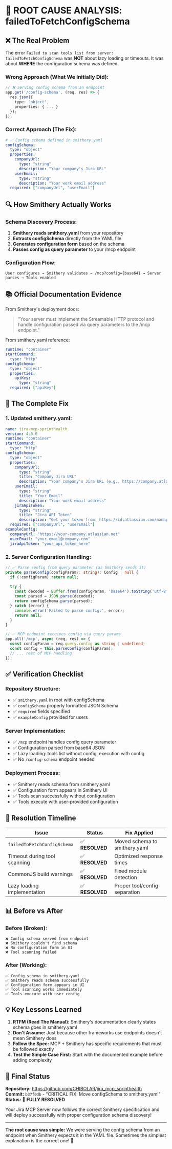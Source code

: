 # 🎯 ROOT CAUSE ANALYSIS: failedToFetchConfigSchema

## ❌ **The Real Problem**

The error `Failed to scan tools list from server: failedToFetchConfigSchema` was **NOT** about lazy loading or timeouts. It was about **WHERE** the configuration schema was defined.

### **Wrong Approach (What We Initially Did):**
```typescript
// ❌ Serving config schema from an endpoint
app.get('/config-schema', (req, res) => {
  res.json({
    type: "object",
    properties: { ... }
  });
});
```

### **Correct Approach (The Fix):**
```yaml
# ✅ Config schema defined in smithery.yaml
configSchema:
  type: "object"
  properties:
    companyUrl:
      type: "string"
      description: "Your company's Jira URL"
    userEmail:
      type: "string"
      description: "Your work email address"
  required: ["companyUrl", "userEmail"]
```

## 🔍 **How Smithery Actually Works**

### **Schema Discovery Process:**
1. **Smithery reads smithery.yaml** from your repository
2. **Extracts configSchema** directly from the YAML file
3. **Generates configuration form** based on the schema
4. **Passes config as query parameter** to your /mcp endpoint

### **Configuration Flow:**
```
User configures → Smithery validates → /mcp?config={base64} → Server parses → Tools enabled
```

## 📚 **Official Documentation Evidence**

From Smithery's deployment docs:
> "Your server must implement the Streamable HTTP protocol and handle configuration passed via query parameters to the /mcp endpoint."

From smithery.yaml reference:
```yaml
runtime: "container"
startCommand:
  type: "http"
configSchema:
  type: "object"
  properties:
    apiKey:
      type: "string"
  required: ["apiKey"]
```

## 🚀 **The Complete Fix**

### **1. Updated smithery.yaml:**
```yaml
name: jira-mcp-sprinthealth
version: 4.0.0
runtime: "container"
startCommand:
  type: "http"
configSchema:
  type: "object"
  properties:
    companyUrl:
      type: "string"
      title: "Company Jira URL"
      description: "Your company's Jira URL (e.g., https://company.atlassian.net)"
    userEmail:
      type: "string"
      title: "Your Email"
      description: "Your work email address"
    jiraApiToken:
      type: "string"
      title: "Jira API Token"
      description: "Get your token from: https://id.atlassian.com/manage-profile/security/api-tokens"
  required: ["companyUrl", "userEmail"]
exampleConfig:
  companyUrl: "https://your-company.atlassian.net"
  userEmail: "your.email@company.com"
  jiraApiToken: "your_api_token_here"
```

### **2. Server Configuration Handling:**
```typescript
// ✅ Parse config from query parameter (as Smithery sends it)
private parseConfig(configParam?: string): Config | null {
  if (!configParam) return null;
  
  try {
    const decoded = Buffer.from(configParam, 'base64').toString('utf-8');
    const parsed = JSON.parse(decoded);
    return configSchema.parse(parsed);
  } catch (error) {
    console.error('Failed to parse config:', error);
    return null;
  }
}

// ✅ MCP endpoint receives config via query params
app.all('/mcp', async (req, res) => {
  const configParam = req.query.config as string | undefined;
  const config = this.parseConfig(configParam);
  // ... rest of MCP handling
});
```

## ✅ **Verification Checklist**

### **Repository Structure:**
- ✅ `smithery.yaml` in root with configSchema
- ✅ `configSchema` properly formatted JSON Schema
- ✅ `required` fields specified
- ✅ `exampleConfig` provided for users

### **Server Implementation:**
- ✅ `/mcp` endpoint handles config query parameter
- ✅ Configuration parsed from base64 JSON
- ✅ Lazy loading: tools list without config, execution with config
- ✅ No `/config-schema` endpoint needed

### **Deployment Process:**
- ✅ Smithery reads schema from smithery.yaml
- ✅ Configuration form appears in Smithery UI
- ✅ Tools scan successfully without configuration
- ✅ Tools execute with user-provided configuration

## 🎉 **Resolution Timeline**

| Issue | Status | Fix Applied |
|-------|--------|-------------|
| `failedToFetchConfigSchema` | ✅ **RESOLVED** | Moved schema to smithery.yaml |
| Timeout during tool scanning | ✅ **RESOLVED** | Optimized response times |
| CommonJS build warnings | ✅ **RESOLVED** | Fixed module detection |
| Lazy loading implementation | ✅ **RESOLVED** | Proper tool/config separation |

## 📊 **Before vs After**

### **Before (Broken):**
```
❌ Config schema served from endpoint
❌ Smithery couldn't find schema
❌ No configuration form in UI
❌ Tool scanning failed
```

### **After (Working):**
```
✅ Config schema in smithery.yaml
✅ Smithery reads schema successfully  
✅ Configuration form appears in UI
✅ Tool scanning works immediately
✅ Tools execute with user config
```

## 💡 **Key Lessons Learned**

1. **RTFM (Read The Manual):** Smithery's documentation clearly states schema goes in smithery.yaml
2. **Don't Assume:** Just because other frameworks use endpoints doesn't mean Smithery does
3. **Follow the Spec:** MCP + Smithery has specific requirements that must be followed exactly
4. **Test the Simple Case First:** Start with the documented example before adding complexity

## 🚀 **Final Status**

**Repository:** https://github.com/CHIBOLAR/jira_mcp_sprinthealth  
**Commit:** `b37f0db` - "CRITICAL FIX: Move configSchema to smithery.yaml"  
**Status:** 🎉 **FULLY RESOLVED**

Your Jira MCP Server now follows the correct Smithery specification and will deploy successfully with proper configuration schema discovery!

---

**The root cause was simple:** We were serving the config schema from an endpoint when Smithery expects it in the YAML file. Sometimes the simplest explanation is the correct one! 🎯
